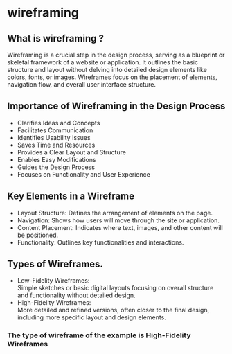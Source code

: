 # wireframing
## What is wireframing ?
Wireframing is a crucial step in the design process, serving as a blueprint or skeletal framework of a website or application. It outlines the basic structure and layout without delving into detailed design elements like colors, fonts, or images. Wireframes focus on the placement of elements, navigation flow, and overall user interface structure.
## Importance of Wireframing in the Design Process
* Clarifies Ideas and Concepts
* Facilitates Communication
* Identifies Usability Issues
* Saves Time and Resources
* Provides a Clear Layout and Structure
* Enables Easy Modifications
* Guides the Design Process
* Focuses on Functionality and User Experience
## Key Elements in a Wireframe
* Layout Structure: Defines the arrangement of elements on the page.
* Navigation: Shows how users will move through the site or application.
* Content Placement: Indicates where text, images, and other content will be positioned.
* Functionality: Outlines key functionalities and interactions.

## Types of Wireframes.
* Low-Fidelity Wireframes:<br>
   Simple sketches or basic digital layouts focusing on overall structure and functionality without detailed design.
* High-Fidelity Wireframes:<br>
   More detailed and refined versions, often closer to the final design, including more specific layout and design elements.
### The type of wireframe of the example is High-Fidelity Wireframes






